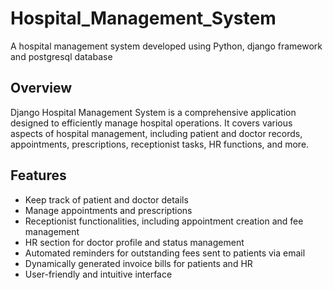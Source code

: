 # Hospital_Management_System
A hospital management system developed using Python, django framework and postgresql database


## Overview

Django Hospital Management System is a comprehensive application designed to efficiently manage hospital operations. It covers various aspects of hospital management, including patient and doctor records, appointments, prescriptions, receptionist tasks, HR functions, and more.

## Features

- Keep track of patient and doctor details
- Manage appointments and prescriptions
- Receptionist functionalities, including appointment creation and fee management
- HR section for doctor profile and status management
- Automated reminders for outstanding fees sent to patients via email
- Dynamically generated invoice bills for patients and HR
- User-friendly and intuitive interface
